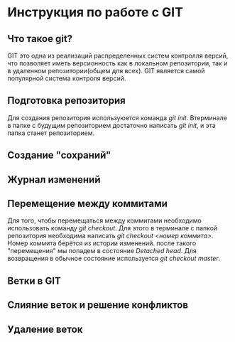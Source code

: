 # Инструкция по работе с GIT

## Что такое git?
GIT это одна из реализаций распределенных систем контролля версий, что позволяет иметь версионность как в локальном репозитории, так и в удаленном репозитории(общем для всех). GIT является самой популярной система контроля версий.

## Подготовка репозитория
Для создания репозитория используюется команда *git init*. Втерминале в папке с будущим репозиторием достаточно написать *git init*, и эта папка станет репозиторием.

## Создание "сохраний"


## Журнал изменений


## Перемещение между коммитами
Для того, чтобы перемещаться между коммитами необходимо использовать команду *git checkout*. Для этого в терминале с папкой репозитория необходима написать *git checkout <номер коммита>*. Номер коммита берётся из истории изменений. после такого "перемещения" мы попадем в состояние *Detached head*. Для возвращения в обычное состояние используется *git checkout master*.

## Ветки в GIT

## Слияние веток и решение конфликтов

## Удаление веток